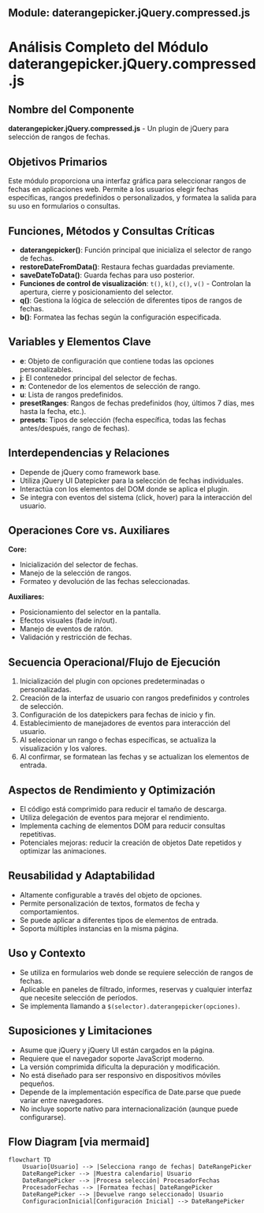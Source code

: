 ## Module: daterangepicker.jQuery.compressed.js

# Análisis Completo del Módulo daterangepicker.jQuery.compressed.js

## Nombre del Componente
**daterangepicker.jQuery.compressed.js** - Un plugin de jQuery para selección de rangos de fechas.

## Objetivos Primarios
Este módulo proporciona una interfaz gráfica para seleccionar rangos de fechas en aplicaciones web. Permite a los usuarios elegir fechas específicas, rangos predefinidos o personalizados, y formatea la salida para su uso en formularios o consultas.

## Funciones, Métodos y Consultas Críticas
- **daterangepicker()**: Función principal que inicializa el selector de rango de fechas.
- **restoreDateFromData()**: Restaura fechas guardadas previamente.
- **saveDateToData()**: Guarda fechas para uso posterior.
- **Funciones de control de visualización**: `t()`, `k()`, `c()`, `v()` - Controlan la apertura, cierre y posicionamiento del selector.
- **q()**: Gestiona la lógica de selección de diferentes tipos de rangos de fechas.
- **b()**: Formatea las fechas según la configuración especificada.

## Variables y Elementos Clave
- **e**: Objeto de configuración que contiene todas las opciones personalizables.
- **j**: El contenedor principal del selector de fechas.
- **n**: Contenedor de los elementos de selección de rango.
- **u**: Lista de rangos predefinidos.
- **presetRanges**: Rangos de fechas predefinidos (hoy, últimos 7 días, mes hasta la fecha, etc.).
- **presets**: Tipos de selección (fecha específica, todas las fechas antes/después, rango de fechas).

## Interdependencias y Relaciones
- Depende de jQuery como framework base.
- Utiliza jQuery UI Datepicker para la selección de fechas individuales.
- Interactúa con los elementos del DOM donde se aplica el plugin.
- Se integra con eventos del sistema (click, hover) para la interacción del usuario.

## Operaciones Core vs. Auxiliares
**Core:**
- Inicialización del selector de fechas.
- Manejo de la selección de rangos.
- Formateo y devolución de las fechas seleccionadas.

**Auxiliares:**
- Posicionamiento del selector en la pantalla.
- Efectos visuales (fade in/out).
- Manejo de eventos de ratón.
- Validación y restricción de fechas.

## Secuencia Operacional/Flujo de Ejecución
1. Inicialización del plugin con opciones predeterminadas o personalizadas.
2. Creación de la interfaz de usuario con rangos predefinidos y controles de selección.
3. Configuración de los datepickers para fechas de inicio y fin.
4. Establecimiento de manejadores de eventos para interacción del usuario.
5. Al seleccionar un rango o fechas específicas, se actualiza la visualización y los valores.
6. Al confirmar, se formatean las fechas y se actualizan los elementos de entrada.

## Aspectos de Rendimiento y Optimización
- El código está comprimido para reducir el tamaño de descarga.
- Utiliza delegación de eventos para mejorar el rendimiento.
- Implementa caching de elementos DOM para reducir consultas repetitivas.
- Potenciales mejoras: reducir la creación de objetos Date repetidos y optimizar las animaciones.

## Reusabilidad y Adaptabilidad
- Altamente configurable a través del objeto de opciones.
- Permite personalización de textos, formatos de fecha y comportamientos.
- Se puede aplicar a diferentes tipos de elementos de entrada.
- Soporta múltiples instancias en la misma página.

## Uso y Contexto
- Se utiliza en formularios web donde se requiere selección de rangos de fechas.
- Aplicable en paneles de filtrado, informes, reservas y cualquier interfaz que necesite selección de períodos.
- Se implementa llamando a `$(selector).daterangepicker(opciones)`.

## Suposiciones y Limitaciones
- Asume que jQuery y jQuery UI están cargados en la página.
- Requiere que el navegador soporte JavaScript moderno.
- La versión comprimida dificulta la depuración y modificación.
- No está diseñado para ser responsivo en dispositivos móviles pequeños.
- Depende de la implementación específica de Date.parse que puede variar entre navegadores.
- No incluye soporte nativo para internacionalización (aunque puede configurarse).
## Flow Diagram [via mermaid]
```mermaid
flowchart TD
    Usuario[Usuario] --> |Selecciona rango de fechas| DateRangePicker
    DateRangePicker --> |Muestra calendario| Usuario
    DateRangePicker --> |Procesa selección| ProcesadorFechas
    ProcesadorFechas --> |Formatea fechas| DateRangePicker
    DateRangePicker --> |Devuelve rango seleccionado| Usuario
    ConfiguracionInicial[Configuración Inicial] --> DateRangePicker
```
